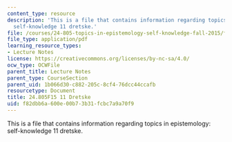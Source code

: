 ```yaml
---
content_type: resource
description: 'This is a file that contains information regarding topics in epistemology:
  self-knowledge 11 dretske.'
file: /courses/24-805-topics-in-epistemology-self-knowledge-fall-2015/f82dbb6a600e00b73b31fcbc7a9a70f9_MIT24_805F15_11Dre.pdf
file_type: application/pdf
learning_resource_types:
- Lecture Notes
license: https://creativecommons.org/licenses/by-nc-sa/4.0/
ocw_type: OCWFile
parent_title: Lecture Notes
parent_type: CourseSection
parent_uid: 1b066d30-c882-205c-8cf4-76dcc44ccafb
resourcetype: Document
title: 24.805F15 11 Dretske
uid: f82dbb6a-600e-00b7-3b31-fcbc7a9a70f9
---
```

This is a file that contains information regarding topics in epistemology: self-knowledge 11 dretske.